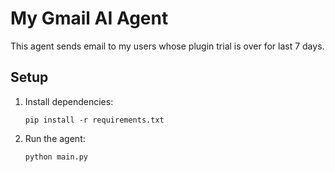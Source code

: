 # My Gmail AI Agent

This agent sends email to my users whose plugin trial is over for last 7 days.

## Setup

1. Install dependencies:

    `pip install -r requirements.txt`

3. Run the agent:

    `python main.py`

